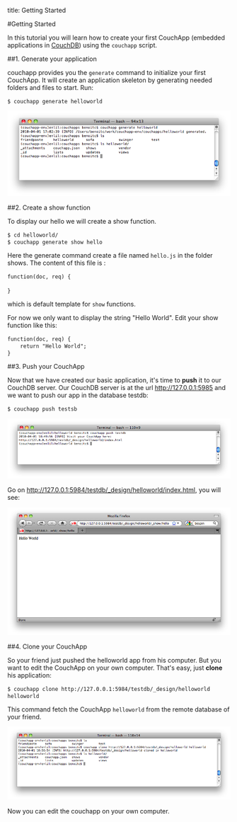 title: Getting Started

#Getting Started

In this tutorial you will learn how to create your first CouchApp (embedded applications in [CouchDB](http://couchdb.apache.org)) using the `couchapp` script.

##1. Generate your application

couchapp provides you the `generate` command to initialize your first CouchApp. It will create an application skeleton by generating needed folders and files to start. Run:

    $ couchapp generate helloworld
   
![couchapp generate](imgs/gettingstarted01.png "couchapp generate helloworld")

##2. Create a show function

To display our hello we will create a show function. 

    $ cd helloworld/
    $ couchapp generate show hello
    
Here the generate command create a file named `hello.js` in the folder shows. The content of this file is :

    function(doc, req) {  

    }
    
which is default template for `show` functions.

For now we only want to display the string "Hello World". Edit your show function like this:

    function(doc, req) {
        return "Hello World";
    }
    
##3. Push your CouchApp

Now that we have created our basic application, it's time to **push** it to our CouchDB server. Our CouchDB server is at the url http://127.0.0.1:5985 and we want to push our app in the database testdb:

    $ couchapp push testsb
    
![couchapp push](imgs/gettingstarted02.png "couchapp push testdb")

Go on http://127.0.0.1:5984/testdb/_design/helloworld/index.html, you will see:

![CouchApp hello world](imgs/gettingstarted03.png "CouchApp hello world")


##4. Clone your CouchApp

So your friend just pushed the helloworld app from his computer. But you want to edit the CouchApp on your own computer. That's easy, just **clone** his application:

    $ couchapp clone http://127.0.0.1:5984/testdb/_design/helloworld helloworld

This command fetch the CouchApp `helloworld` from the remote database of your friend.

![couchapp clone](imgs/gettingstarted04.png "couchapp clone http://127.0.0.1:5984/testdb/_design/helloworld helloworld")

Now you can edit the couchapp on your own computer.
